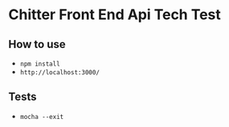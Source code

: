 # Chitter Front End Api Tech Test   

## How to use   
* `npm install`
* `http://localhost:3000/`


## Tests
* `mocha --exit`
